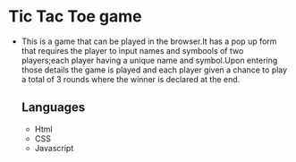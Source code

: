 # Tic Tac Toe game

- This is a game that can be played in the browser.It has a pop up form that requires the player to input names and symbools of two players;each player having a unique name and symbol.Upon entering those details the game is played and each player given a chance to play a total of 3 rounds where the winner is declared at the end.

  ## Languages

  - Html
  - CSS
  - Javascript  
